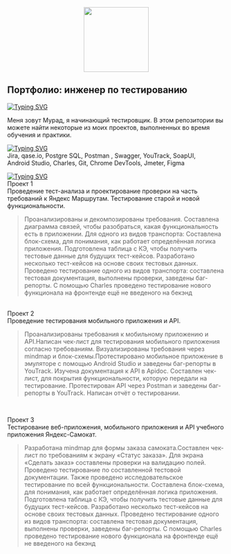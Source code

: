 <div id="header" align="center">
  <img src="https://uploads-ssl.webflow.com/642cdb132c5d45bcf6851404/645d3c4b7fa6668c2efc0242_601cce3f990daac6e765c3b0_History-of-Email-1-edited-1.png" width="150"/>
</div>

<h2>Портфолио: инженер по тестированию</h2>
<a href="https://git.io/typing-svg"><img src="https://readme-typing-svg.herokuapp.com?font=Arial&pause=1000&color=000000&background=43434300&random=false&width=435&lines=Обо+мне" alt="Typing SVG" /></a>

Меня зовут Мурад, я начинающий тестировщик.
В этом репозитории вы можете найти некоторые из моих проектов, выполненных во время обучения и практики. 
 <br>

<a href="https://git.io/typing-svg"><img src="https://readme-typing-svg.herokuapp.com?font=Arial&pause=1000&color=000000&background=43434300&random=false&width=435&lines=%D0%9D%D0%B0%D0%B2%D1%8B%D0%BA%D0%B8+%D0%B8+%D1%82%D0%B5%D1%85%D0%BD%D0%BE%D0%BB%D0%BE%D0%B3%D0%B8%D0%B8" alt="Typing SVG" /></a>  
Jira, qase.io, Postgre SQL, Postman , Swagger, YouTrack, SoapUI,<br> Android Studio, Charles, Git, Chrome DevTools, Jmeter, Figma

<a href="https://git.io/typing-svg"><img src="https://readme-typing-svg.herokuapp.com?font=Arial&pause=1000&color=000000&background=43434300&random=false&width=435&lines=%D0%9F%D1%80%D0%BE%D0%B5%D0%BA%D1%82%D1%8B" alt="Typing SVG" /></a>  
Проект 1<br>
Проведение тест-анализа и проектирование проверки на часть требований к Яндекс Маршрутам. Тестирование старой и новой функциональности.
    <blockquote>Проанализированы и декомпозированы требования.
    Составлена диаграмма связей, чтобы разобраться, какая функциональность есть в приложении.
    Для одного из видов транспорта:
    Составлена блок-схема, для понимания, как работает определённая логика приложения.
    Подготовлена таблица с КЭ, чтобы получить тестовые данные для будущих тест-кейсов.
    Разработано несколько тест-кейсов на основе своих тестовых данных.
    Проведено тестирование одного из видов транспорта: составлена тестовая документация, выполнены проверки, заведены баг-репорты.
    С помощью Charles проведено тестирование  нового функционала на фронтенде ещё не введеного на бекэнд</blockquote> <br>
    Проект 2<br>
Проведение тестирования мобильного приложения и API.

<blockquote>Проанализированы требования к мобильному приложению и API.Написан чек-лист для тестирования мобильного приложения согласно требованиям. Визуализированы требования через mindmap и блок-схемы.Протестировано мобильное приложение в эмуляторе с помощью Android Studio и заведены баг-репорты в YouTrack.  Изучена документация к API в Apidoc. Составлен чек-лист, для покрытия функциональности, которую  передали на тестирование.    Протестирован API через Postman и заведены баг-репорты в YouTrack. Написан отчёт о тестировании.</blockquote> <br>

   Проект 3<br>
Тестирование веб-приложения, мобильного приложения и API учебного приложения Яндекс-Самокат.
    <blockquote>Разработана mindmap для формы заказа самоката.Составлен чек-лист по требованиям к экрану «Статус заказа».
    Для экрана «Сделать заказ» составлены проверки на валидацию полей. Проведено тестирование по составленной тестовой документации.
    Также проведено исследовательское тестирование по всей функциональности.
    Составлена блок-схема, для понимания, как работает определённая логика приложения.
    Подготовлена таблица с КЭ, чтобы получить тестовые данные для будущих тест-кейсов.
    Разработано несколько тест-кейсов на основе своих тестовых данных.
    Проведено тестирование одного из видов транспорта: составлена тестовая документация, выполнены проверки, заведены баг-репорты.
    С помощью Charles проведено тестирование  нового функционала на фронтенде ещё не введеного на бекэнд</blockquote> <br>
